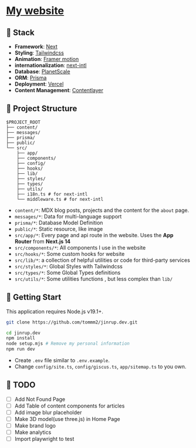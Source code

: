 # [My website](https://jinrup.vercel.app/)

## 🔧 Stack
- **Framework**: [Next](https://nextjs.org/)
- **Styling**: [Tailwindcss](https://tailwindcss.com/)
- **Animation**: [Framer motion](https://www.framer.com/motion/)
- **internationalization**: [next-intl](https://next-intl-docs.vercel.app)
- **Database**: [PlanetScale](https://planetscale.com/)
- **ORM**: [Prisma](https://www.prisma.io/)
- **Deployment**: [Vercel](https://vercel.com/)
- **Content Management**: [Contentlayer](https://www.contentlayer.dev/)

## 📁 Project Structure
```
$PROJECT_ROOT
├── content/
├── messages/
├── prisma/
├── public/
└── src/
    ├── app/
    ├── components/
    ├── config/
    ├── hooks/
    ├── lib/
    ├── styles/
    ├── types/
    ├── utils/
    ├── i18n.ts # for next-intl
    └── middleware.ts # for next-intl
```
- `content/*`: MDX blog posts, projects and the content for the `about` page.
- `messages/*`: Data for multi-language support
- `prisma/*`: Database Model Definition
- `public/*`: Static resource, like image
- `src/app/*`: Every page and api route in the website. Uses the **App Router** from **Next.js 14**
- `src/components/*`: All components I use in the website
- `src/hooks/*`: Some custom hooks for website
- `src/lib/*`: a collection of helpful utilities or code for third-party services
- `src/styles/*`: Global Styles with Tailwindcss
- `src/types/*`: Some Global Types definitions
- `src/utils/*`: Some utilities functions , but less complex than `lib/`

## 👋 Getting Start

This application requires Node.js v19.1+.

```bash
git clone https://github.com/tommm2/jinrup.dev.git

cd jinrup.dev
npm install
node setup.mjs # Remove my personal information
npm run dev
```

- Create `.env` file similar to `.env.example`.
- Change `config/site.ts`, `config/giscus.ts`, `app/sitemap.ts` to you own.

## 📝 TODO
- [ ] Add Not Found Page
- [ ] Add Table of content components for articles
- [ ] Add image blur placeholder
- [ ] Make 3D model(use three.js) in Home Page
- [ ] Make brand logo
- [ ] Make analytics
- [ ] Import playwright to test
